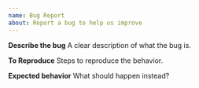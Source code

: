 ```yaml
---
name: Bug Report
about: Report a bug to help us improve
---
```


**Describe the bug**
A clear description of what the bug is.

**To Reproduce**
Steps to reproduce the behavior.

**Expected behavior**
What should happen instead?
